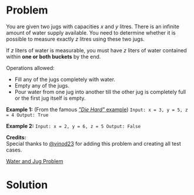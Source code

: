 
# Problem

You are given two jugs with capacities _x_ and _y_ litres. There is an
infinite amount of water supply available. You need to determine whether it is
possible to measure exactly _z_ litres using these two jugs.

If _z_ liters of water is measurable, you must have _z_ liters of water
contained within **one or both buckets** by the end.

Operations allowed:

  * Fill any of the jugs completely with water.
  * Empty any of the jugs.
  * Pour water from one jug into another till the other jug is completely full or the first jug itself is empty.

**Example 1:** (From the famous [_"Die Hard"_ example](https://www.youtube.com/watch?v=BVtQNK_ZUJg)) 
    ```
    Input: x = 3, y = 5, z = 4
    Output: True
    ```

**Example 2:**
    ```
    Input: x = 2, y = 6, z = 5
    Output: False
    ```

**Credits:**  
Special thanks to [@vinod23](https://discuss.leetcode.com/user/vinod23) for
adding this problem and creating all test cases.



[Water and Jug Problem](https://leetcode.com/problems/water-and-jug-problem)

# Solution




